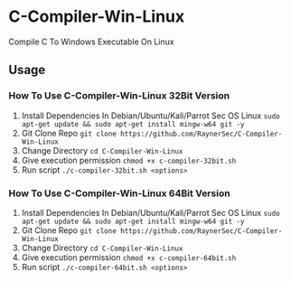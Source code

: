 # C-Compiler-Win-Linux
Compile C To Windows Executable On Linux

## Usage
### How To Use C-Compiler-Win-Linux 32Bit Version
1. Install Dependencies In Debian/Ubuntu/Kali/Parrot Sec OS Linux `sudo apt-get update && sudo apt-get install mingw-w64 git -y`
2. Git Clone Repo `git clone https://github.com/RaynerSec/C-Compiler-Win-Linux`
3. Change Directory `cd C-Compiler-Win-Linux`
4. Give execution permission `chmod +x c-compiler-32bit.sh`
5. Run script `./c-compiler-32bit.sh <options>`
### How To Use C-Compiler-Win-Linux 64Bit Version
1. Install Dependencies In Debian/Ubuntu/Kali/Parrot Sec OS Linux `sudo apt-get update && sudo apt-get install mingw-w64 git -y`
2. Git Clone Repo `git clone https://github.com/RaynerSec/C-Compiler-Win-Linux`
3. Change Directory `cd C-Compiler-Win-Linux`
4. Give execution permission `chmod +x c-compiler-64bit.sh`
5. Run script `./c-compiler-64bit.sh <options>`
